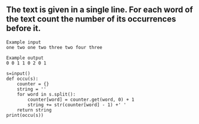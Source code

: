 ## The text is given in a single line. For each word of the text count the number of its occurrences before it.

```
Example input
one two one two three two four three

Example output
0 0 1 1 0 2 0 1
```

```
s=input()
def occu(s):
    counter = {}
    string = ''
    for word in s.split():
        counter[word] = counter.get(word, 0) + 1
        string += str(counter[word] - 1) +' '
    return string
print(occu(s))
```
